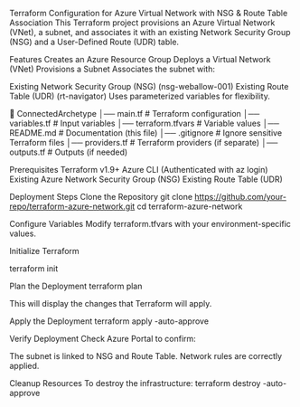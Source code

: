 Terraform Configuration for Azure Virtual Network with NSG & Route Table Association
This Terraform project provisions an Azure Virtual Network (VNet), a subnet, and associates it with an existing Network Security Group (NSG) and a User-Defined Route (UDR) table.

Features
Creates an Azure Resource Group
Deploys a Virtual Network (VNet)
Provisions a Subnet
Associates the subnet with:

Existing Network Security Group (NSG) (nsg-weballow-001)
Existing Route Table (UDR) (rt-navigator)
Uses parameterized variables for flexibility.

📂 ConnectedArchetype
│── main.tf                # Terraform configuration
│── variables.tf           # Input variables
│── terraform.tfvars       # Variable values
│── README.md              # Documentation (this file)
│── .gitignore             # Ignore sensitive Terraform files
│── providers.tf           # Terraform providers (if separate)
│── outputs.tf             # Outputs (if needed)

Prerequisites
Terraform v1.9+
Azure CLI (Authenticated with az login)
Existing Azure Network Security Group (NSG)
Existing Route Table (UDR)

Deployment Steps
Clone the Repository
git clone https://github.com/your-repo/terraform-azure-network.git
cd terraform-azure-network

Configure Variables
Modify terraform.tfvars with your environment-specific values.

Initialize Terraform

terraform init

Plan the Deployment
terraform plan

This will display the changes that Terraform will apply.

Apply the Deployment
terraform apply -auto-approve

Verify Deployment
Check Azure Portal to confirm:

The subnet is linked to NSG and Route Table.
Network rules are correctly applied.


Cleanup Resources
To destroy the infrastructure:
terraform destroy -auto-approve
